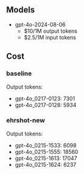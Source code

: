 ## Models
- gpt-4o-2024-08-06
    - $10/1M output tokens
    - $2.5/1M input tokens

## Cost
### baseline
Output tokens:  
- gpt-4o_0217-0123: 7301  
- gpt-4o_0217-0128: 5934  


### ehrshot-new
Output tokens:  
- gpt-4o_0215-1533: 6098  
- gpt-4o_0215-1555: 18560  
- gpt-4o_0215-1613: 17047  
- gpt-4o_0215-1624: 6237  
